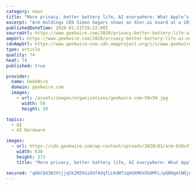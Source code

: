 ```yaml
---
category: news
title: "More privacy, better battery life, AI everywhere: What Apple’s Xnor.ai deal says about its ambitions"
excerpt: "Arm Holdings CEO Simon Segars shows an Xnor.ai board at a 2019 event. Speaking on stage last year about the rise of artificial intelligence on devices, Arm Holdings CEO Simon Segars touted the capabilities of the chip giant’s Cortex-M4 processor to help identify objects using image recognition technology. But the circuit board on the slide ..."
publishedDateTime: 2020-01-21T19:22:00Z
sourceUrl: https://www.geekwire.com/2020/privacy-better-battery-life-ai-everywhere-apples-xnor-ai-deal-says-ambitions/
ampUrl: https://www.geekwire.com/2020/privacy-better-battery-life-ai-everywhere-apples-xnor-ai-deal-says-ambitions/amp/
cdnAmpUrl: https://www-geekwire-com.cdn.ampproject.org/c/s/www.geekwire.com/2020/privacy-better-battery-life-ai-everywhere-apples-xnor-ai-deal-says-ambitions/amp/
type: article
quality: 74
heat: 74
published: true

provider:
  name: GeekWire
  domain: geekwire.com
  images:
    - url: /assets/images/organizations/geekwire.com-50x50.jpg
      width: 50
      height: 50

topics:
  - AI
  - AI Hardware

images:
  - url: https://cdn.geekwire.com/wp-content/uploads/2020/01/arm-630x373.jpg
    width: 630
    height: 373
    title: "More privacy, better battery life, AI everywhere: What Apple’s Xnor.ai deal says about its ambitions"

secured: "q66CQ43WJVtjjqSk2MZkGi6Uf4dqfLLKdWTzqHGkMKVXG0MFL/pQBHgmlNDjAJ9QT0g4lzMqOOhIBGs80vlgf5sBwfFZOsF/V2dPoYEs6acs68/UQeY7zx85unQDRQ4AwL+E4t0iMNIXqK9SUb1vzQ6rwF5+Xu6/Nr5QVXqszLyMaM3YnPhkWS4c1uyjEvB0thgVb0m6muF4ba2kh+GvLmOJe7iorIaIESw5MpTfIgRb6FE3Kuw0wFDfltlhcuBOxxIsUwvsCvfgoZglZLhEGXheWcaOBTdCCaw/PtzIzC7J/JtpAmzZdJt6HmzUdKC+3ygP8aCCaeRCwO6n7U8xhSzJvAlFyBrlZ/3YkgfAiIcyg5BqTmXujHzSwRXlBDG4XHviZMcucgCMtBP1FYpzaLrxlgjOZQIS0mVLZv/zD8yLrphFk/a7CQHO10pMeR8Qeq0kcXyl8K46ibtwprdORg==;h2QmxT49QdB0KAEZURpKpQ=="
---
```


